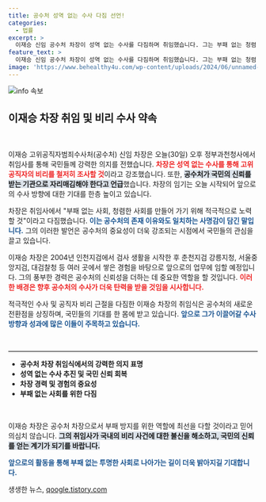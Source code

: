```yaml
---
title: 공수처 성역 없는 수사 다짐 선언!
categories:
  - 법률
excerpt: >
  이재승 신임 공수처 차장이 성역 없는 수사를 다짐하며 취임했습니다. 그는 부패 없는 청렴 사회를 향한 강력한 의지를 밝혔습니다. 공수처의 믿음을 다시 만들 수 있을까요? 클릭해보세요!
feature_text: >
  이재승 신임 공수처 차장이 성역 없는 수사를 다짐하며 취임했습니다. 그는 부패 없는 청렴 사회를 향한 강력한 의지를 밝혔습니다. 공수처의 믿음을 다시 만들 수 있을까요? 클릭해보세요!
image: 'https://www.behealthy4u.com/wp-content/uploads/2024/06/unnamed-file.png'
---
```


<p><img src="https://www.behealthy4u.com/wp-content/uploads/2024/06/unnamed-file.png" alt="info 속보" /></p>

<h2 data-ke-size="size26">이재승 차장 취임 및 비리 수사 약속</h2>

<p data-ke-size="size16">&nbsp;</p>

<p>이재승 고위공직자범죄수사처(공수처) 신임 차장은 오늘(30일) 오후 정부과천청사에서 취임사를 통해 국민들께 강력한 의지를 전했습니다. <b><span style="color: #ee2323;">차장은 성역 없는 수사를 통해 고위공직자의 비리를 철저히 조사할 것</span></b>이라고 강조했습니다. 또한, <b><span style="background-color: #21538527;">공수처가 국민의 신뢰를 받는 기관으로 자리매김해야 한다고 언급</span></b>했습니다. 차장의 임기는 오늘 시작되어 앞으로의 수사 방향에 대한 기대를 한층 높이고 있습니다.</p>

<p>차장은 취임사에서 "부패 없는 사회, 청렴한 사회를 만들어 가기 위해 적극적으로 노력할 것"이라고 다짐했습니다. <b><span style="color: #1a5490;">이는 공수처의 존재 이유와도 일치하는 사명감이 담긴 말입니다.</span></b> 그의 이러한 발언은 공수처의 중요성이 더욱 강조되는 시점에서 국민들의 관심을 끌고 있습니다. </p>

<p>이재승 차장은 2004년 인천지검에서 검사 생활을 시작한 후 춘천지검 강릉지청, 서울중앙지검, 대검찰청 등 여러 곳에서 쌓은 경험을 바탕으로 앞으로의 업무에 임할 예정입니다. 그의 풍부한 경력은 공수처의 신뢰성을 더하는 데 중요한 역할을 할 것입니다. <b><span style="color: #ee2323;">이러한 배경은 향후 공수처의 수사가 더욱 탄력을 받을 것임을 시사합니다.</span></b></p>

<p>적극적인 수사 및 공직자 비리 근절을 다짐한 이재승 차장의 취임식은 공수처의 새로운 전환점을 상징하며, 국민들의 기대를 한 몸에 받고 있습니다. <b><span style="color: #1a5490;">앞으로 그가 이끌어갈 수사 방향과 성과에 많은 이들이 주목하고 있습니다.</span></b></p>

<p data-ke-size="size16">&nbsp;</p>

<hr style="height: 1px; border: none; border-top: 1px solid #ccc;"/>

<ul>
    <li><b>공수처 차장 취임식에서의 강력한 의지 표명</b></li>
    <li><b>성역 없는 수사 추진 및 국민 신뢰 회복</b></li>
    <li><b>차장 경력 및 경험의 중요성</b></li>
    <li><b>부패 없는 사회를 위한 다짐</b></li>
</ul> 

<p data-ke-size="size16">&nbsp;</p> 

<p>이재승 차장은 공수처 차장으로서 부패 방지를 위한 역할에 최선을 다할 것이라고 믿어 의심치 않습니다. <b><span style="background-color: #21538527;">그의 취임사가 국내의 비리 사건에 대한 불신을 해소하고, 국민의 신뢰를 얻는 계기가 되기를 바랍니다.</span></b> </p>

<p><b><span style="color: #1a5490;">앞으로의 활동을 통해 부패 없는 투명한 사회로 나아가는 길이 더욱 밝아지길 기대합니다.</span></b></p>
생생한 뉴스, <a href="https://qoogle.tistory.com" rel="dofollow">qoogle.tistory.com</a>


